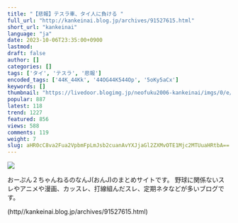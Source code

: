 ```yaml
---
title: "【悲報】テスラ車、タイ人に負ける "
full_url: "http://kankeinai.blog.jp/archives/91527615.html"
short_url: "kankeinai"
language: "ja"
date: 2023-10-06T23:35:00+0900
lastmod: 
draft: false
author: []
categories: []
tags: ['タイ', 'テスラ', '悲報']
encoded_tags: ['44K_44Kk', '44OG44K544Op', '5oKy5aCx']
keywords: []
thumbnail: "https://livedoor.blogimg.jp/neofuku2006-kankeinai/imgs/0/e/0e382c13-s.jpg"
popular: 887
latest: 118
trend: 1227
featured: 856
views: 588
comments: 119
weight: 7
slug: aHR0cC8va2Fua2VpbmFpLmJsb2cuanAvYXJjaGl2ZXMvOTE1Mjc2MTUuaHRtbA==
---
```


![](https://livedoor.blogimg.jp/neofuku2006-kankeinai/imgs/0/e/0e382c13-s.jpg)

<div> <p id='blog-description'>おーぷん２ちゃんねるのなんJ(おんJ)のまとめサイトです。 野球に関係ないスレやアニメや漫画、カッスレ、打線組んだスレ、定期ネタなどが多いブログです。</p> </div>

(http//kankeinai.blog.jp/archives/91527615.html)

